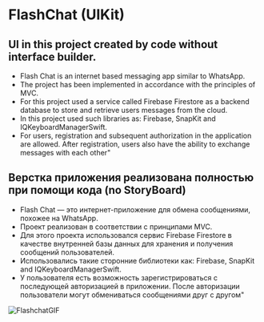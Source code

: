# FlashChat (UIKit)
## UI in this project created by code without interface builder.

* Flash Chat is an internet based messaging app similar to WhatsApp.
* The project has been implemented in accordance with the principles of MVC.
* For this project used a service called Firebase Firestore as a backend database to store and retrieve users messages from the cloud.
* In this project used such libraries as: Firebase, SnapKit and IQKeyboardManagerSwift.
* For users, registration and subsequent authorization in the application are allowed. After registration, users also have the ability to exchange messages with each other"

## Верстка приложения реализована полностью при помощи кода (no StoryBoard)

* Flash Chat — это интернет-приложение для обмена сообщениями, похожее на WhatsApp.
* Проект реализован в соответствии с принципами MVC.
* Для этого проекта использовался сервис Firebase Firestore в качестве внутренней базы данных для хранения и получения сообщений пользователей.
* Использовались такие сторонние библиотеки как: Firebase, SnapKit and IQKeyboardManagerSwift.
* У пользователя есть возможность зарегистрироваться с последующей авторизацией в приложении. После авторизации пользователи могут обмениваться сообщениями друг с другом"


![FlashchatGIF](https://github.com/Slavk11/FlashChat/assets/105375579/94b5a895-d832-45e9-a67a-3a2185f04998)

